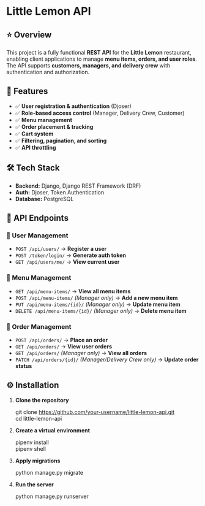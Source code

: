 # Little Lemon API  

## ⭐ Overview  
This project is a fully functional **REST API** for the **Little Lemon** restaurant, enabling client applications to manage **menu items, orders, and user roles**. The API supports **customers, managers, and delivery crew** with authentication and authorization.  

## 🚀 Features  
- ✅ **User registration & authentication** (Djoser)  
- ✅ **Role-based access control** (Manager, Delivery Crew, Customer)  
- ✅ **Menu management**  
- ✅ **Order placement & tracking**  
- ✅ **Cart system**  
- ✅ **Filtering, pagination, and sorting**  
- ✅ **API throttling**  

## 🛠 Tech Stack  
- **Backend:** Django, Django REST Framework (DRF)  
- **Auth:** Djoser, Token Authentication  
- **Database:** PostgreSQL  

## 📌 API Endpoints  

### 🔹 User Management  
- `POST /api/users/` → **Register a user**  
- `POST /token/login/` → **Generate auth token**  
- `GET /api/users/me/` → **View current user**  

### 🔹 Menu Management  
- `GET /api/menu-items/` → **View all menu items**  
- `POST /api/menu-items/` *(Manager only)* → **Add a new menu item**  
- `PUT /api/menu-items/{id}/` *(Manager only)* → **Update menu item**  
- `DELETE /api/menu-items/{id}/` *(Manager only)* → **Delete menu item**  

### 🔹 Order Management  
- `POST /api/orders/` → **Place an order**  
- `GET /api/orders/` → **View user orders**  
- `GET /api/orders/` *(Manager only)* → **View all orders**  
- `PATCH /api/orders/{id}/` *(Manager/Delivery Crew only)* → **Update order status**  

## ⚙ Installation  
1. **Clone the repository**  
   
   git clone https://github.com/your-username/little-lemon-api.git  
   cd little-lemon-api  

2. **Create a virtual environment**
   
   pipenv install  
   pipenv shell

4. **Apply migrations**
   
   python manage.py migrate  

6. **Run the server**
   
   python manage.py runserver  


